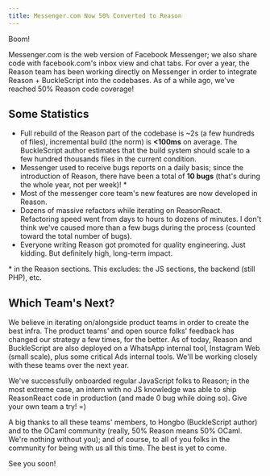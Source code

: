 ```yaml
---
title: Messenger.com Now 50% Converted to Reason
---
```


Boom!

Messenger.com is the web version of Facebook Messenger; we also share code with facebook.com's inbox view and chat tabs. For over a year, the Reason team has been working directly on Messenger in order to integrate Reason + BuckleScript into the codebases. As of a while ago, we've reached 50% Reason code coverage!

## Some Statistics

- Full rebuild of the Reason part of the codebase is ~2s (a few hundreds of files), incremental build (the norm) is **<100ms** on average. The BuckleScript author estimates that the build system should scale to a few hundred thousands files in the current condition.
- Messenger used to receive bugs reports on a daily basis; since the introduction of Reason, there have been a total of **10 bugs** (that's during the whole year, not per week)! \*
- Most of the messenger core team's new features are now developed in Reason.
- Dozens of massive refactors while iterating on ReasonReact. Refactoring speed went from days to hours to dozens of minutes. I don't think we've caused more than a few bugs during the process (counted toward the total number of bugs).
- Everyone writing Reason got promoted for quality engineering. Just kidding. But definitely high, long-term impact.

\* in the Reason sections. This excludes: the JS sections, the backend (still PHP), etc.

## Which Team's Next?

We believe in iterating on/alongside product teams in order to create the best infra. The product teams' and open source folks' feedback has changed our strategy a few times, for the better. As of today, Reason and BuckleScript are also deployed on a WhatsApp internal tool, Instagram Web (small scale), plus some critical Ads internal tools. We'll be working closely with these teams over the next year.

We've successfully onboarded regular JavaScript folks to Reason; in the most extreme case, an intern with no JS knowledge was able to ship ReasonReact code in production (and made 0 bug while doing so). Give your own team a try! =)

A big thanks to all these teams' members, to Hongbo (BuckleScript author) and to the OCaml community (really, 50% Reason means 50% OCaml. We're nothing without you); and of course, to all of you folks in the community for being with us all this time. The best is yet to come.

See you soon!
